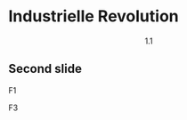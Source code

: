 # Industrielle Revolution
$$1.1$$



## Second slide
F1 <!-- .element: class="fragment" data-fragment-index="1" -->

F3 <!-- .element: class="fragment" data-fragment-index="3" -->

<!-- .element: class="fragment" data-fragment-index="2" -->
